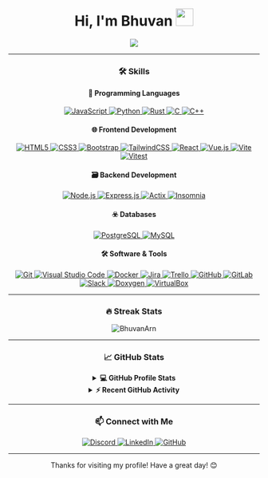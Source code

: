 <h1 align="center">Hi, I'm Bhuvan <img src="https://media.giphy.com/media/hvRJCLFzcasrR4ia7z/giphy.gif" width="35"></h1>

<p align="center">
  <a href="https://github.com/DenverCoder1/readme-typing-svg">
    <img src="https://readme-typing-svg.herokuapp.com?lines=Developer;Life+Enjoyer;From+France;Javascript+Believer;Video+Game+Player;Like+Simple+Things;&center=true&width=500&height=50">
  </a>
</p>

<hr/>

<h3 align="center">🛠️ Skills </h3>

<h4 align="center">🚀 Programming Languages</h4>

<p align="center">
    <a href="https://developer.mozilla.org/en-US/docs/Web/JavaScript" target="_blank">
        <img src="https://img.shields.io/badge/JavaScript-F7DF1E?style=for-the-badge&logo=javascript&logoColor=black" alt="JavaScript">
    </a>
    <a href="https://www.python.org" target="_blank">
        <img src="https://img.shields.io/badge/Python-3776AB?style=for-the-badge&logo=python&logoColor=white" alt="Python">
    </a>
    <a href="https://www.rust-lang.org" target="_blank">
        <img src="https://img.shields.io/badge/Rust-000000?style=for-the-badge&logo=rust&logoColor=white" alt="Rust">
    </a>
    <a href="https://devdocs.io/c/" target="_blank">
        <img src="https://img.shields.io/badge/C-00599C?style=for-the-badge&logo=c&logoColor=white" alt="C">
    </a>
    <a href="https://learn.microsoft.com/fr-fr/cpp/cpp/?view=msvc-170" target="_blank">
        <img src="https://img.shields.io/badge/C++-00599C?style=for-the-badge&logo=c%2B%2B&logoColor=white" alt="C++">
    </a>
</p>

<h4 align="center">🌐 Frontend Development</h4>

<p align="center">
    <a href="https://www.w3.org/html/" target="_blank">
        <img src="https://img.shields.io/badge/HTML5-E34F26?style=for-the-badge&logo=html5&logoColor=white" alt="HTML5">
    </a>
    <a href="https://www.w3schools.com/css/" target="_blank">
        <img src="https://img.shields.io/badge/CSS3-1572B6?style=for-the-badge&logo=css3&logoColor=white" alt="CSS3">
    </a>
    <a href="https://getbootstrap.com" target="_blank">
        <img src="https://img.shields.io/badge/Bootstrap-563D7C?style=for-the-badge&logo=bootstrap&logoColor=white" alt="Bootstrap">
    </a>
    <a href="https://tailwindcss.com" target="_blank">
        <img src="https://img.shields.io/badge/TailwindCSS-38B2AC?style=for-the-badge&logo=tailwind-css&logoColor=white" alt="TailwindCSS">
    </a>
    <a href="https://reactjs.org" target="_blank">
        <img src="https://img.shields.io/badge/React-61DAFB?style=for-the-badge&logo=react&logoColor=black" alt="React">
    </a>
    <a href="https://vuejs.org" target="_blank">
        <img src="https://img.shields.io/badge/Vue.js-4FC08D?style=for-the-badge&logo=vue.js&logoColor=white" alt="Vue.js">
    </a>
    <a href="https://vitejs.dev" target="_blank">
        <img src="https://img.shields.io/badge/Vite-646CFF?style=for-the-badge&logo=vite&logoColor=white" alt="Vite">
    </a>
    <a href="https://vitejs.dev/guide/features.html#testing" target="_blank">
        <img src="https://img.shields.io/badge/Vitest-646CFF?style=for-the-badge&logo=vite&logoColor=white" alt="Vitest">
    </a>
</p>

<h4 align="center">🗃️ Backend Development</h4>

<p align="center">
    <a href="https://nodejs.org" target="_blank">
        <img src="https://img.shields.io/badge/Node.js-43853D?style=for-the-badge&logo=node.js&logoColor=white" alt="Node.js">
    </a>
    <a href="https://expressjs.com" target="_blank">
        <img src="https://img.shields.io/badge/Express.js-000000?style=for-the-badge&logo=express&logoColor=white" alt="Express.js">
    </a>
    <a href="https://actix.rs" target="_blank">
        <img src="https://img.shields.io/badge/Actix-000000?style=for-the-badge&logo=rust&logoColor=white" alt="Actix">
    </a>
    <a href="#">
        <img src="https://img.shields.io/badge/Insomnia-5849BE?style=for-the-badge&logo=insomnia&logoColor=white" alt="Insomnia">
    </a>
</p>

<h4 align="center">☣️ Databases</h4>

<p align="center">
    <a href="https://www.postgresql.fr/" target="_blank">
        <img src="https://img.shields.io/badge/PostgreSQL-336791?style=for-the-badge&logo=postgresql&logoColor=white" alt="PostgreSQL">
    </a>
    <a href="https://www.mysql.com/" target="_blank">
        <img src="https://img.shields.io/badge/MySQL-4479A1?style=for-the-badge&logo=mysql&logoColor=white" alt="MySQL">
    </a>
</p>

<h4 align="center">🛠️ Software & Tools</h4>

<p align="center">
    <a href="#">
        <img src="https://img.shields.io/badge/Git-F05032?style=for-the-badge&logo=git&logoColor=white" alt="Git">
    </a>
    <a href="#">
        <img src="https://img.shields.io/badge/VS%20Code-007ACC?style=for-the-badge&logo=visual-studio-code&logoColor=white" alt="Visual Studio Code">
    </a>
    <a href="#">
        <img src="https://img.shields.io/badge/Docker-2496ED?style=for-the-badge&logo=docker&logoColor=white" alt="Docker">
    </a>
    <a href="#">
        <img src="https://img.shields.io/badge/Jira-0052CC?style=for-the-badge&logo=jira&logoColor=white" alt="Jira">
    </a>
    <a href="#">
        <img src="https://img.shields.io/badge/Trello-0079BF?style=for-the-badge&logo=trello&logoColor=white" alt="Trello">
    </a>
    <a href="#">
        <img src="https://img.shields.io/badge/GitHub-181717?style=for-the-badge&logo=github&logoColor=white" alt="GitHub">
    </a>
    <a href="#">
        <img src="https://img.shields.io/badge/GitLab-FCA121?style=for-the-badge&logo=gitlab&logoColor=white" alt="GitLab">
    </a>
    <a href="#">
        <img src="https://img.shields.io/badge/Slack-4A154B?style=for-the-badge&logo=slack&logoColor=white" alt="Slack">
    </a>
    <a href="#">
        <img src="https://img.shields.io/badge/Doxygen-000000?style=for-the-badge&logo=doxygen&logoColor=white" alt="Doxygen">
    </a>
    <a href="#">
        <img src="https://img.shields.io/badge/VirtualBox-183A61?style=for-the-badge&logo=virtualbox&logoColor=white" alt="VirtualBox">
    </a>
</p>
</p>

<hr/>

<h3 align="center">🔥 Streak Stats</h3>

<p align="center">
  <img src="https://streak-stats.demolab.com?user=BhuvanArn&theme=algolia" alt="BhuvanArn" />
</p>

<hr/>

<h3 align="center">📈 GitHub Stats</h3>

<details align="center">
  <summary><b>💻 GitHub Profile Stats</b></summary>
  <br/>
  <p align="center">
    <a href="https://github.com/anuraghazra/github-readme-stats">
      <img alt="BHuvanArn's Github Stats" src="https://github-readme-stats.vercel.app/api?username=BhuvanArn&show_icons=true&count_private=true&theme=algolia" height="192px"/>
    </a>
    <br/>
    <a href="https://github.com/anuraghazra/github-readme-stats">
      <img alt="BhuvanArn's Top Languages" src="https://github-readme-stats.vercel.app/api/top-langs?username=BhuvanArn&show_icons=true&locale=en&layout=compact&theme=algolia" height="192px"/>
    </a>
    <br/>
        📝 These stats only includes my contribution in public repositories so it doesn't well reflect experience or skill level.
  </p>
</details>

<details align="center">
  <summary><b>⚡ Recent GitHub Activity</b></summary>
  <br/>
  <a href="https://github.com/BhuvanArn">
    BhuvanArn's Activity Graph
  </a>
</details>

<hr/>

<h3 align="center">📫 Connect with Me</h3>

<p align="center">
    <a href="https://discord.com/users/bhupower19#4644">
        <img src="https://img.shields.io/badge/Discord-Connect-blue" alt="Discord">
    </a>
    <a href="https://www.linkedin.com/in/bhuvan-arnaud/">
        <img src="https://img.shields.io/badge/LinkedIn-Connect-blue" alt="LinkedIn">
    </a>
    <a href="https://github.com/BhuvanArn">
        <img src="https://img.shields.io/badge/GitHub-Follow-blue" alt="GitHub">
    </a>
</p>

<hr/>

<p align="center">Thanks for visiting my profile! Have a great day! 😊</p>
